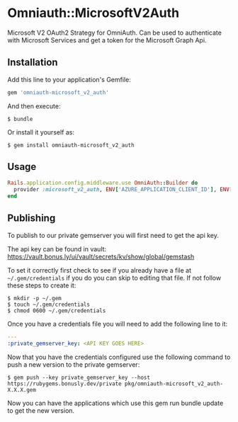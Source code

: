 # Omniauth::MicrosoftV2Auth

Microsoft V2 OAuth2 Strategy for OmniAuth.
Can be used to authenticate with Microsoft Services and get a token for the Microsoft Graph Api.

## Installation

Add this line to your application's Gemfile:

```ruby
gem 'omniauth-microsoft_v2_auth'
```

And then execute:

    $ bundle

Or install it yourself as:

    $ gem install omniauth-microsoft_v2_auth

## Usage

```ruby
Rails.application.config.middleware.use OmniAuth::Builder do
  provider :microsoft_v2_auth, ENV['AZURE_APPLICATION_CLIENT_ID'], ENV['AZURE_APPLICATION_CLIENT_SECRET']
end
```

## Publishing

To publish to our private gemserver you will first need to get the api key.

The api key can be found in vault: https://vault.bonus.ly/ui/vault/secrets/kv/show/global/gemstash

To set it correctly first check to see if you already have a file at `~/.gem/credentials` if you do
you can skip to editing that file. If not follow these steps to create it:

```shell
$ mkdir -p ~/.gem
$ touch ~/.gem/credentials
$ chmod 0600 ~/.gem/credentials
```

Once you have a credentials file you will need to add the following line to it:

```yaml
---
:private_gemserver_key: <API KEY GOES HERE>
```

Now that you have the credentials configured use the following command to push a new version to the private gemserver:

```shell
$ gem push --key private_gemserver_key --host https://rubygems.bonusly.dev/private pkg/omniauth-microsoft_v2_auth-X.X.X.gem
```

Now you can have the applications which use this gem run bundle update to get the new version.
